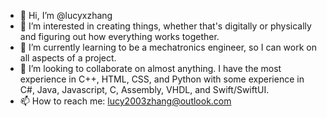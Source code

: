 - 👋 Hi, I’m @lucyxzhang
- 👀 I’m interested in creating things, whether that's digitally or physically and figuring out how everything works together.
- 🌱 I’m currently learning to be a mechatronics engineer, so I can work on all aspects of a project.
- 💞️ I’m looking to collaborate on almost anything. I have the most experience in C++, HTML, CSS, and Python with some experience in C#, Java, 
 Javascript, C, Assembly, VHDL, and Swift/SwiftUI.
- 📫 How to reach me: lucy2003zhang@outlook.com

<!---
lucyxzhang/lucyxzhang is a ✨ special ✨ repository because its `README.md` (this file) appears on your GitHub profile.
You can click the Preview link to take a look at your changes.
--->
